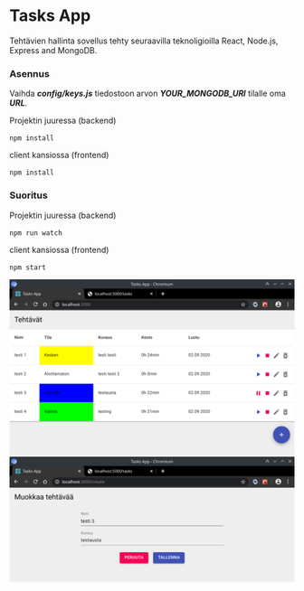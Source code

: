 # Tasks App

Tehtävien hallinta sovellus tehty seuraavilla teknoligioilla React, Node.js, Express and MongoDB.

### Asennus
Vaihda **_config/keys.js_** tiedostoon arvon **_YOUR_MONGODB_URI_** tilalle oma **_URL_**.

Projektin juuressa (backend)
```
npm install
```
client kansiossa (frontend)
```
npm install
```

### Suoritus
Projektin juuressa (backend)
```
npm run watch
```
client kansiossa (frontend)
```
npm start
```


<img src="/screenshots/tasksappmain.png" width="640px">

<img src="/screenshots/tasksappcreate.png" width="640px">
